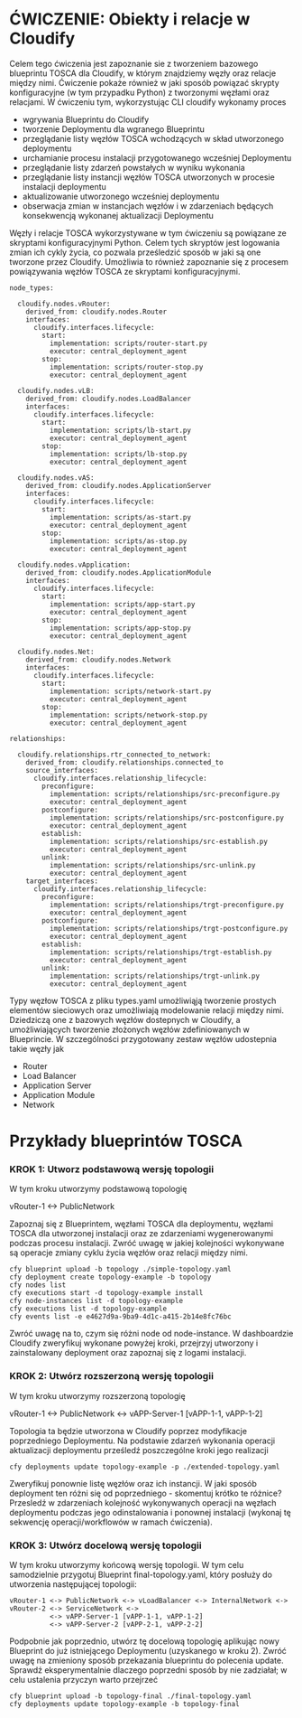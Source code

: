 # ĆWICZENIE: Obiekty i relacje w Cloudify
Celem tego ćwiczenia jest zapoznanie sie z tworzeniem bazowego blueprintu TOSCA dla Cloudify, w którym znajdziemy węzły oraz relacje między nimi. Ćwiczenie pokaże również w jaki sposób powiązać skrypty konfiguracyjne (w tym przypadku Python) z tworzonymi węzłami oraz relacjami. W ćwiczeniu tym, wykorzystując CLI cloudify wykonamy proces
- wgrywania Blueprintu do Cloudify
- tworzenie Deploymentu dla wgranego Blueprintu
- przeglądanie listy węzłów TOSCA wchodzących w skład utworzonego deploymentu
- urchamianie procesu instalacji przygotowanego wcześniej Deploymentu
- przeglądanie listy zdarzeń powstałych w wyniku wykonania 
- przeglądanie listy instancji węzłów TOSCA utworzonych w procesie instalacji deploymentu
- aktualizowanie utworzonego wcześniej deploymentu
- obserwacja zmian w instancjach węzłów i w zdarzeniach będących konsekwencją wykonanej aktualizacji Deploymentu

Węzły i relacje TOSCA wykorzystywane w tym ćwiczeniu są powiązane ze skryptami konfiguracyjnymi Python. Celem tych skryptów jest logowania zmian ich cykly życia, co pozwala prześledzić sposób w jaki są one tworzone przez Cloudify. Umożliwia to również zapoznanie się z procesem powiązywania węzłów TOSCA ze skryptami konfiguracyjnymi.

```
node_types:

  cloudify.nodes.vRouter:
    derived_from: cloudify.nodes.Router
    interfaces:
      cloudify.interfaces.lifecycle:
        start:
          implementation: scripts/router-start.py
          executor: central_deployment_agent
        stop:
          implementation: scripts/router-stop.py
          executor: central_deployment_agent

  cloudify.nodes.vLB:
    derived_from: cloudify.nodes.LoadBalancer
    interfaces:
      cloudify.interfaces.lifecycle:
        start:
          implementation: scripts/lb-start.py
          executor: central_deployment_agent
        stop:
          implementation: scripts/lb-stop.py
          executor: central_deployment_agent

  cloudify.nodes.vAS:
    derived_from: cloudify.nodes.ApplicationServer
    interfaces:
      cloudify.interfaces.lifecycle:
        start:
          implementation: scripts/as-start.py
          executor: central_deployment_agent
        stop:
          implementation: scripts/as-stop.py
          executor: central_deployment_agent
		  
  cloudify.nodes.vApplication:
    derived_from: cloudify.nodes.ApplicationModule
    interfaces:
      cloudify.interfaces.lifecycle:
        start:
          implementation: scripts/app-start.py
          executor: central_deployment_agent
        stop:
          implementation: scripts/app-stop.py
          executor: central_deployment_agent
		  
  cloudify.nodes.Net:
    derived_from: cloudify.nodes.Network
    interfaces:
      cloudify.interfaces.lifecycle:
        start:
          implementation: scripts/network-start.py
          executor: central_deployment_agent
        stop:
          implementation: scripts/network-stop.py
          executor: central_deployment_agent

relationships:

  cloudify.relationships.rtr_connected_to_network:
    derived_from: cloudify.relationships.connected_to
    source_interfaces:
      cloudify.interfaces.relationship_lifecycle:
        preconfigure:
          implementation: scripts/relationships/src-preconfigure.py
          executor: central_deployment_agent
        postconfigure:
          implementation: scripts/relationships/src-postconfigure.py
          executor: central_deployment_agent
        establish:
          implementation: scripts/relationships/src-establish.py
          executor: central_deployment_agent
        unlink:
          implementation: scripts/relationships/src-unlink.py
          executor: central_deployment_agent
    target_interfaces:
      cloudify.interfaces.relationship_lifecycle:
        preconfigure:
          implementation: scripts/relationships/trgt-preconfigure.py
          executor: central_deployment_agent
        postconfigure:
          implementation: scripts/relationships/trgt-postconfigure.py
          executor: central_deployment_agent
        establish:
          implementation: scripts/relationships/trgt-establish.py
          executor: central_deployment_agent
        unlink:
          implementation: scripts/relationships/trgt-unlink.py
          executor: central_deployment_agent

```
Typy węzłow TOSCA z pliku types.yaml umożliwiąją tworzenie prostych elementów sieciowych oraz umożliwiają modelowanie relacji między nimi. Dziedziczą one z bazowych węzłów dostepnych w Cloudify, a umożliwiających tworzenie złożonych węzłów zdefiniowanych w Blueprincie. W szczególności przygotowany zestaw węzłów udostepnia takie węzły jak
- Router
- Load Balancer
- Application Server
- Application Module
- Network

# Przykłady blueprintów TOSCA

### KROK 1: Utworz podstawową wersję topologii
W tym kroku utworzymy podstawową topologię

vRouter-1 <-> PublicNetwork

Zapoznaj się z Blueprintem, węzłami TOSCA dla deploymentu, węzłami TOSCA dla utworzonej instalacji oraz ze zdarzeniami wygenerowanymi podczas procesu instalacji. Zwróć uwagę w jakiej kolejności wykonywane są operacje zmiany cyklu życia węzłów oraz relacji między nimi.
```
cfy blueprint upload -b topology ./simple-topology.yaml
cfy deployment create topology-example -b topology
cfy nodes list
cfy executions start -d topology-example install
cfy node-instances list -d topology-example
cfy executions list -d topology-example
cfy events list -e e4627d9a-9ba9-4d1c-a415-2b14e8fc76bc 
```

Zwróć uwagę na to, czym się różni node od node-instance. W dashboardzie Cloudify zweryfikuj wykonane powyżej kroki, przejrzyj utworzony i zainstalowany deployment oraz zapoznaj się z logami instalacji.

### KROK 2: Utwórz rozszerzoną wersję topologii
W tym kroku utworzymy rozszerzoną topologię

vRouter-1 <-> PublicNetwork <-> vAPP-Server-1 [vAPP-1-1, vAPP-1-2]

Topologia ta będzie utworzona w Cloudify poprzez modyfikacje poprzedniego Deploymentu. 
Na podstawie zdarzeń wykonania operacji aktualizacji deploymentu prześledź poszczególne kroki jego realizacji
```
cfy deployments update topology-example -p ./extended-topology.yaml
```

Zweryfikuj ponownie listę węzłów oraz ich instancji. W jaki sposób deployment ten różni się od poprzedniego - skomentuj krótko te różnice? Przesledź w zdarzeniach kolejność wykonywanych operacji na węzłach deploymentu podczas jego odinstalowania i ponownej instalacji (wykonaj tę sekwencję operacji/workflowów w ramach ćwiczenia).

### KROK 3: Utwórz docelową wersję topologii

W tym kroku utworzymy końcową wersję topologii. W tym celu samodzielnie przygotuj Blueprint final-topology.yaml, który posłuży do utworzenia następującej topologii:

```
vRouter-1 <-> PublicNetwork <-> vLoadBalancer <-> InternalNetwork <-> vRouter-2 <-> ServiceNetwork <-> 
          <-> vAPP-Server-1 [vAPP-1-1, vAPP-1-2]
          <-> vAPP-Server-2 [vAPP-2-1, vAPP-2-2]
```

Podpobnie jak poprzednio, utwórz tę docelową topologię aplikując nowy Blueprint do już istniejącego Deploymentu (uzyskanego w kroku 2). Zwróć uwagę na zmieniony sposób przekazania blueprintu do polecenia update. Sprawdź eksperymentalnie dlaczego poprzedni sposób by nie zadziałał; w celu ustalenia przyczyn warto przejrzeć 
```
cfy blueprint upload -b topology-final ./final-topology.yaml
cfy deployments update topology-example -b topology-final
```

